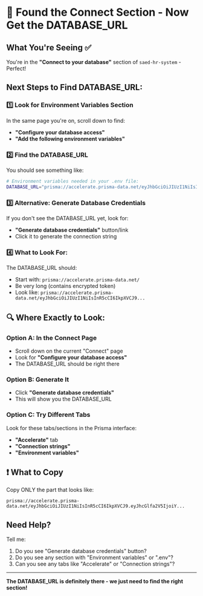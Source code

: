 # 🎯 Found the Connect Section - Now Get the DATABASE_URL

## What You're Seeing ✅
You're in the **"Connect to your database"** section of `saed-hr-system` - Perfect!

## Next Steps to Find DATABASE_URL:

### 1️⃣ Look for Environment Variables Section
In the same page you're on, scroll down to find:
- **"Configure your database access"** 
- **"Add the following environment variables"**

### 2️⃣ Find the DATABASE_URL
You should see something like:
```bash
# Environment variables needed in your .env file:
DATABASE_URL="prisma://accelerate.prisma-data.net/eyJhbGciOiJIUzI1NiIsInR5cCI6IkpXVCJ9.eyJhcGlfa2V5IjoiY..."
```

### 3️⃣ Alternative: Generate Database Credentials
If you don't see the DATABASE_URL yet, look for:
- **"Generate database credentials"** button/link
- Click it to generate the connection string

### 4️⃣ What to Look For:
The DATABASE_URL should:
- Start with: `prisma://accelerate.prisma-data.net/`
- Be very long (contains encrypted token)
- Look like: `prisma://accelerate.prisma-data.net/eyJhbGciOiJIUzI1NiIsInR5cCI6IkpXVCJ9...`

## 🔍 Where Exactly to Look:

### Option A: In the Connect Page
- Scroll down on the current "Connect" page
- Look for **"Configure your database access"**
- The DATABASE_URL should be right there

### Option B: Generate It
- Click **"Generate database credentials"** 
- This will show you the DATABASE_URL

### Option C: Try Different Tabs
Look for these tabs/sections in the Prisma interface:
- **"Accelerate"** tab
- **"Connection strings"** 
- **"Environment variables"**

## ❗ What to Copy
Copy ONLY the part that looks like:
```
prisma://accelerate.prisma-data.net/eyJhbGciOiJIUzI1NiIsInR5cCI6IkpXVCJ9.eyJhcGlfa2V5IjoiY...
```

## Need Help?
Tell me:
1. Do you see "Generate database credentials" button?
2. Do you see any section with "Environment variables" or ".env"?
3. Can you see any tabs like "Accelerate" or "Connection strings"?

---

**The DATABASE_URL is definitely there - we just need to find the right section!**